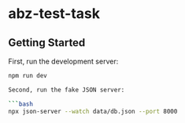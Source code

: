 
# abz-test-task

## Getting Started

First, run the development server:

```bash
npm run dev

Second, run the fake JSON server:

```bash
npx json-server --watch data/db.json --port 8000

